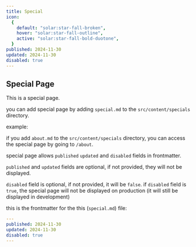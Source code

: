 ```yaml
---
title: Special
icon:
  {
    default: "solar:star-fall-broken",
    hover: "solar:star-fall-outline",
    active: "solar:star-fall-bold-duotone",
  }
published: 2024-11-30
updated: 2024-11-30
disabled: true
---
```


## Special Page

This is a special page.

you can add special page by adding `special.md` to the `src/content/specials` directory.

example:

if you add `about.md` to the `src/content/specials` directory, you can access the special page by going to `/about`.

special page allows `published` `updated` and `disabled` fields in frontmatter.

`published` and `updated` fields are optional, if not provided, they will not be displayed.

`disabled` field is optional, if not provided, it will be `false`. if `disabled` field is `true`, the special page will not be displayed on production (it will still be displayed in development)

this is the frontmatter for the this (`special.md`) file:

```yaml
---
published: 2024-11-30
updated: 2024-11-30
disabled: true
---
```
